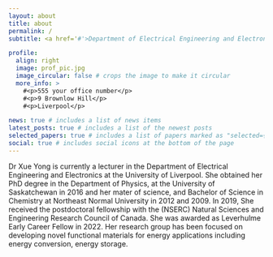 ```yaml
---
layout: about
title: about
permalink: /
subtitle: <a href='#'>Department of Electrical Engineering and Electronics, University of Liverpool</a>. Address. Contacts. Moto. Etc.

profile:
  align: right
  image: prof_pic.jpg
  image_circular: false # crops the image to make it circular
  more_info: >
    #<p>555 your office number</p>
    #<p>9 Brownlow Hill</p>
    #<p>Liverpool</p>

news: true # includes a list of news items
latest_posts: true # includes a list of the newest posts
selected_papers: true # includes a list of papers marked as "selected={true}"
social: true # includes social icons at the bottom of the page
---
```


Dr Xue Yong is currently a lecturer in the Department of Electrical Engineering and Electronics at the University of Liverpool. She obtained her PhD degree in the Department of Physics, at the University of Saskatchewan in 2016 and her mater of science, and Bachelor of Science in Chemistry at Northeast Normal University in 2012 and 2009. In 2019, She received the postdoctoral fellowship with the (NSERC) Natural Sciences and Engineering Research Council of Canada. She was awarded as Leverhulme Early Career Fellow in 2022. Her research group has been focused on developing novel functional materials for energy applications including energy conversion, energy storage.
